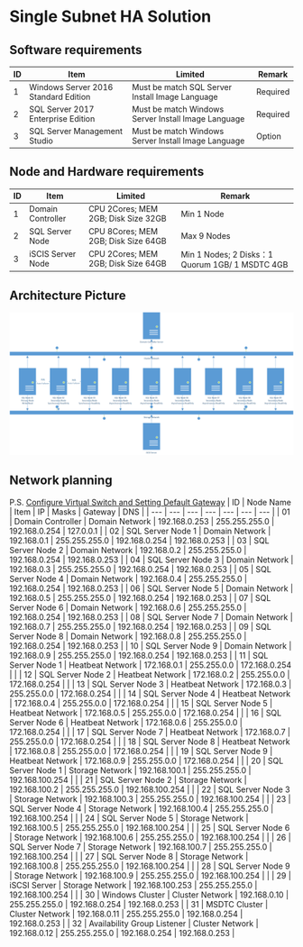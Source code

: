# Single Subnet HA Solution

## Software requirements
| ID | Item | Limited | Remark |
| --- | --- | --- | --- |
| 1 | Windows Server 2016 Standard Edition | Must be match SQL Server Install Image Language | Required |
| 2 | SQL Server 2017 Enterprise Edition | Must be match Windows Server Install Image Language | Required |
| 3 | SQL Server Management Studio | Must be match Windows Server Install Image Language | Option |
## Node and Hardware requirements
| ID | Item | Limited | Remark |
| --- | --- | --- | --- |
| 1 | Domain Controller | CPU 2Cores; MEM 2GB; Disk Size 32GB | Min 1 Node |
| 2 | SQL Server Node | CPU 8Cores; MEM 2GB; Disk Size 64GB | Max 9 Nodes |
| 3 | iSCIS Server Node | CPU 2Cores; MEM 2GB; Disk Size 64GB | Min 1 Nodes; 2 Disks：1 Quorum 1GB/ 1 MSDTC 4GB |
## Architecture Picture
![](./pictures/domain-single-subnet-ha.png)
## Network planning
P.S. [Configure Virtual Switch and Setting Default Gateway](./appendix-b-configure-virtual-switch.md)
| ID | Node Name | Item | IP | Masks | Gateway | DNS |
| --- | --- |  --- |  --- |  --- |  --- | --- |
| 01 | Domain Controller | Domain Network | 192.168.0.253 | 255.255.255.0 | 192.168.0.254 | 127.0.0.1 |
| 02 | SQL Server Node 1 | Domain Network | 192.168.0.1 | 255.255.255.0 | 192.168.0.254 | 192.168.0.253 |
| 03 | SQL Server Node 2 | Domain Network | 192.168.0.2 | 255.255.255.0 | 192.168.0.254 | 192.168.0.253 |
| 04 | SQL Server Node 3 | Domain Network | 192.168.0.3 | 255.255.255.0 | 192.168.0.254 | 192.168.0.253 |
| 05 | SQL Server Node 4 | Domain Network | 192.168.0.4 | 255.255.255.0 | 192.168.0.254 | 192.168.0.253 |
| 06 | SQL Server Node 5 | Domain Network | 192.168.0.5 | 255.255.255.0 | 192.168.0.254 | 192.168.0.253 |
| 07 | SQL Server Node 6 | Domain Network | 192.168.0.6 | 255.255.255.0 | 192.168.0.254 | 192.168.0.253 |
| 08 | SQL Server Node 7 | Domain Network | 192.168.0.7 | 255.255.255.0 | 192.168.0.254 | 192.168.0.253 |
| 09 | SQL Server Node 8 | Domain Network | 192.168.0.8 | 255.255.255.0 | 192.168.0.254 | 192.168.0.253 |
| 10 | SQL Server Node 9 | Domain Network | 192.168.0.9 | 255.255.255.0 | 192.168.0.254 | 192.168.0.253 |
| 11 | SQL Server Node 1 | Heatbeat Network | 172.168.0.1 | 255.255.0.0 | 172.168.0.254 |  |
| 12 | SQL Server Node 2 | Heatbeat Network | 172.168.0.2 | 255.255.0.0 | 172.168.0.254 |  |
| 13 | SQL Server Node 3 | Heatbeat Network | 172.168.0.3 | 255.255.0.0 | 172.168.0.254 |  |
| 14 | SQL Server Node 4 | Heatbeat Network | 172.168.0.4 | 255.255.0.0 | 172.168.0.254 |  |
| 15 | SQL Server Node 5 | Heatbeat Network | 172.168.0.5 | 255.255.0.0 | 172.168.0.254 |  |
| 16 | SQL Server Node 6 | Heatbeat Network | 172.168.0.6 | 255.255.0.0 | 172.168.0.254 |  |
| 17 | SQL Server Node 7 | Heatbeat Network | 172.168.0.7 | 255.255.0.0 | 172.168.0.254 |  |
| 18 | SQL Server Node 8 | Heatbeat Network | 172.168.0.8 | 255.255.0.0 | 172.168.0.254 |  |
| 19 | SQL Server Node 9 | Heatbeat Network | 172.168.0.9 | 255.255.0.0 | 172.168.0.254 |  |
| 20 | SQL Server Node 1 | Storage Network | 192.168.100.1 | 255.255.255.0 | 192.168.100.254 |  |
| 21 | SQL Server Node 2 | Storage Network | 192.168.100.2 | 255.255.255.0 | 192.168.100.254 |  |
| 22 | SQL Server Node 3 | Storage Network | 192.168.100.3 | 255.255.255.0 | 192.168.100.254 |  |
| 23 | SQL Server Node 4 | Storage Network | 192.168.100.4 | 255.255.255.0 | 192.168.100.254 |  |
| 24 | SQL Server Node 5 | Storage Network | 192.168.100.5 | 255.255.255.0 | 192.168.100.254 |  |
| 25 | SQL Server Node 6 | Storage Network | 192.168.100.6 | 255.255.255.0 | 192.168.100.254 |  |
| 26 | SQL Server Node 7 | Storage Network | 192.168.100.7 | 255.255.255.0 | 192.168.100.254 |  |
| 27 | SQL Server Node 8 | Storage Network | 192.168.100.8 | 255.255.255.0 | 192.168.100.254 |  |
| 28 | SQL Server Node 9 | Storage Network | 192.168.100.9 | 255.255.255.0 | 192.168.100.254 |  |
| 29 | iSCSI Server | Storage Network | 192.168.100.253 | 255.255.255.0 | 192.168.100.254 |  |
| 30 | Windows Cluster | Cluster Network | 192.168.0.10 | 255.255.255.0 | 192.168.0.254 | 192.168.0.253 |
| 31 | MSDTC Cluster | Cluster Network | 192.168.0.11 | 255.255.255.0 | 192.168.0.254 | 192.168.0.253 |
| 32 | Availability Group Listener | Cluster Network | 192.168.0.12 | 255.255.255.0 | 192.168.0.254 | 192.168.0.253 |